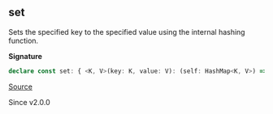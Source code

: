 ## set

Sets the specified key to the specified value using the internal hashing
function.

**Signature**

```ts
declare const set: { <K, V>(key: K, value: V): (self: HashMap<K, V>) => HashMap<K, V>; <K, V>(self: HashMap<K, V>, key: K, value: V): HashMap<K, V>; }
```

[Source](https://github.com/Effect-TS/effect/tree/main/packages/effect/src/HashMap.ts#L203)

Since v2.0.0